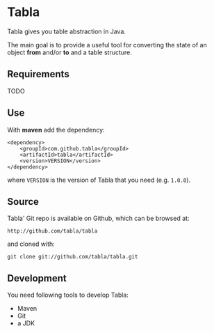 Tabla
=====

Tabla gives you table abstraction in Java.

The main goal is to provide a useful tool for converting the state of an object **from** and/or **to** and a table structure.


Requirements
------------

TODO


Use
---

With **maven** add the dependency:

    <dependency>
        <groupId>com.github.tabla</groupId>
        <artifactId>tabla</artifactId>
        <version>VERSION</version>
    </dependency>

where `VERSION` is the version of Tabla that you need (e.g. `1.0.0`).


Source
------

Tabla' Git repo is available on Github, which can be browsed at:

    http://github.com/tabla/tabla

and cloned with:

    git clone git://github.com/tabla/tabla.git


Development
-----------

You need following tools to develop Tabla:

* Maven
* Git
* a JDK
